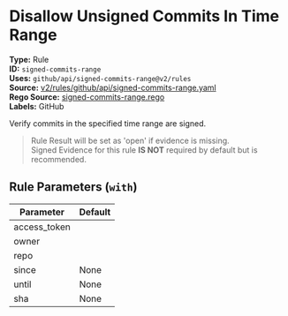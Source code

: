 # Disallow Unsigned Commits In Time Range  
**Type:** Rule  
**ID:** `signed-commits-range`  
**Uses:** `github/api/signed-commits-range@v2/rules`  
**Source:** [v2/rules/github/api/signed-commits-range.yaml](https://github.com/scribe-public/sample-policies/v2/rules/github/api/signed-commits-range.yaml)  
**Rego Source:** [signed-commits-range.rego](https://github.com/scribe-public/sample-policies/v2/rules/github/api/signed-commits-range.rego)  
**Labels:** GitHub  

Verify commits in the specified time range are signed.

> Rule Result will be set as 'open' if evidence is missing.  
> Signed Evidence for this rule **IS NOT** required by default but is recommended.  

## Rule Parameters (`with`)  
| Parameter | Default |
|-----------|---------|
| access_token |  |
| owner |  |
| repo |  |
| since | None |
| until | None |
| sha | None |
